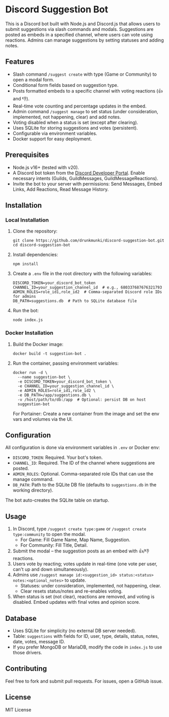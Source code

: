 # Discord Suggestion Bot

This is a Discord bot built with Node.js and Discord.js that allows users to submit suggestions via slash commands and modals. Suggestions are posted as embeds in a specified channel, where users can vote using reactions. Admins can manage suggestions by setting statuses and adding notes.

## Features
- Slash command `/suggest create` with type (Game or Community) to open a modal form.
- Conditional form fields based on suggestion type.
- Posts formatted embeds to a specific channel with voting reactions (👍 and 👎).
- Real-time vote counting and percentage updates in the embed.
- Admin command `/suggest manage` to set status (under consideration, implemented, not happening, clear) and add notes.
- Voting disabled when a status is set (except after clearing).
- Uses SQLite for storing suggestions and votes (persistent).
- Configurable via environment variables.
- Docker support for easy deployment.

## Prerequisites
- Node.js v16+ (tested with v20).
- A Discord bot token from the [Discord Developer Portal](https://discord.com/developers/applications). Enable necessary intents (Guilds, GuildMessages, GuildMessageReactions).
- Invite the bot to your server with permissions: Send Messages, Embed Links, Add Reactions, Read Message History.

## Installation

### Local Installation
1. Clone the repository:
   ```
   git clone https://github.com/drunkmunki/discord-suggestion-bot.git
   cd discord-suggestion-bot
   ```

2. Install dependencies:
   ```
   npm install
   ```

3. Create a `.env` file in the root directory with the following variables:
   ```
   DISCORD_TOKEN=your_discord_bot_token
   CHANNEL_ID=your_suggestion_channel_id  # e.g., 680337687676321793
   ADMIN_ROLES=role_id1,role_id2  # Comma-separated Discord role IDs for admins
   DB_PATH=suggestions.db  # Path to SQLite database file
   ```

4. Run the bot:
   ```
   node index.js
   ```

### Docker Installation
1. Build the Docker image:
   ```
   docker build -t suggestion-bot .
   ```

2. Run the container, passing environment variables:
   ```
   docker run -d \
     --name suggestion-bot \
     -e DISCORD_TOKEN=your_discord_bot_token \
     -e CHANNEL_ID=your_suggestion_channel_id \
     -e ADMIN_ROLES=role_id1,role_id2 \
     -e DB_PATH=/app/suggestions.db \
     -v /host/path/to/db:/app  # Optional: persist DB on host
     suggestion-bot
   ```

   For Portainer: Create a new container from the image and set the env vars and volumes via the UI.

## Configuration
All configuration is done via environment variables in `.env` or Docker env:
- `DISCORD_TOKEN`: Required. Your bot's token.
- `CHANNEL_ID`: Required. The ID of the channel where suggestions are posted.
- `ADMIN_ROLES`: Optional. Comma-separated role IDs that can use the manage command.
- `DB_PATH`: Path to the SQLite DB file (defaults to `suggestions.db` in the working directory).

The bot auto-creates the SQLite table on startup.

## Usage
1. In Discord, type `/suggest create type:game` or `/suggest create type:community` to open the modal.
   - For Game: Fill Game Name, Map Name, Suggestion.
   - For Community: Fill Title, Detail.
2. Submit the modal – the suggestion posts as an embed with 👍/👎 reactions.
3. Users vote by reacting; votes update in real-time (one vote per user, can't up and down simultaneously).
4. Admins use `/suggest manage id:<suggestion_id> status:<status> notes:<optional_notes>` to update.
   - Statuses: under consideration, implemented, not happening, clear.
   - Clear resets status/notes and re-enables voting.
5. When status is set (not clear), reactions are removed, and voting is disabled. Embed updates with final votes and opinion score.

## Database
- Uses SQLite for simplicity (no external DB server needed).
- Table: `suggestions` with fields for ID, user, type, details, status, notes, date, votes, message ID.
- If you prefer MongoDB or MariaDB, modify the code in `index.js` to use those drivers.

## Contributing
Feel free to fork and submit pull requests. For issues, open a GitHub issue.

## License
MIT License
